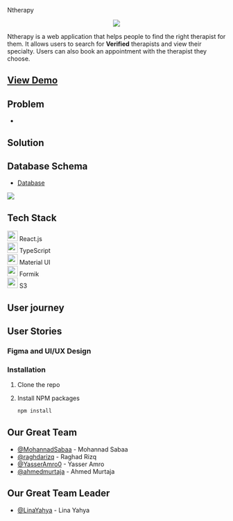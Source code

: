 
Ntherapy 

<p align="center">

<img src="https://imgur.com/AX55kbo.png">

</p>


Ntherapy is a web application that helps people to find the right therapist for them. It allows users to search for **Verified** therapists and view their specialty. Users can also book an appointment with the therapist they choose.
## [View Demo]()


## Problem
- 
## Solution

## Database Schema
- [Database](https://drawsql.app/teams/jjj-11/diagrams/team1)

![](https://imgur.com/PbdUfCp.png)

## Tech Stack
<p align="left">
  <img src="https://img.icons8.com/color/48/000000/react-native.png" width="24" height="24"/> React.js<br>
  <img src="https://img.icons8.com/color/48/000000/typescript.png" width="24" height="24"/> TypeScript<br>
  <img src="https://img.icons8.com/color/48/000000/material-ui.png" width="24" height="24"/> Material UI<br>
  <img src="https://img.icons8.com/dusk/48/000000/form.png" width="24" height="24"/> Formik<br>
  <img src="https://img.icons8.com/color/48/000000/amazon-s3.png" width="24" height="24"/> S3
</p>


## User journey

## User Stories

  
### Figma and UI/UX Design


### Installation


1. Clone the repo
   
2. Install NPM packages
   ```sh
   npm install
   ```



## Our Great Team
- [@MohannadSabaa](https://github.com/MohannadSabaa) - Mohannad Sabaa
- [@raghdarizq](https://github.com/raghdarizq)  - Raghad Rizq
- [@YasserAmro0](https://github.com/YasserAmro0) - Yasser Amro
- [@ahmedmurtaja](https://github.com/ahmedmurtaja) - Ahmed Murtaja

## Our Great Team Leader
- [@LinaYahya](https://github.com/LinaYahya) - Lina Yahya 
